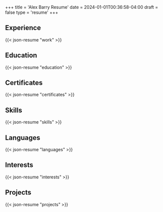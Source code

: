 +++
title = 'Alex Barry Resume'
date = 2024-01-01T00:36:58-04:00
draft = false
type = 'resume'
+++

## Experience

{{< json-resume "work" >}}

## Education

{{< json-resume "education" >}}

## Certificates

{{< json-resume "certificates" >}}

## Skills

{{< json-resume "skills" >}}

## Languages

{{< json-resume "languages" >}}

## Interests

{{< json-resume "interests" >}}

## Projects

{{< json-resume "projects" >}}


